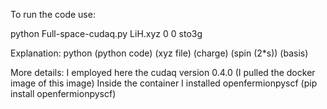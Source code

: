 To run the code use:

python Full-space-cudaq.py LiH.xyz 0 0 sto3g

Explanation:
python (python code) (xyz file) (charge) (spin (2*s)) (basis)

More details:
I employed here the cudaq version 0.4.0 (I pulled the docker image of this image)
Inside the container I installed openfermionpyscf (pip install openfermionpyscf)
